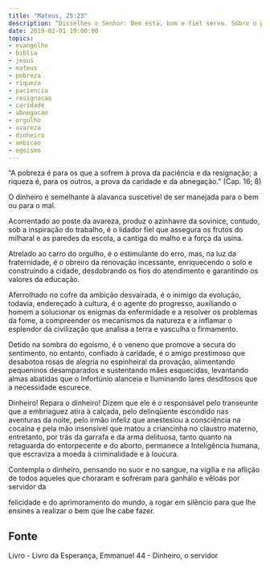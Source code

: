 ```yaml
---
title: "Mateus, 25:23"
description: “Disse­lhes o Senhor: Bem está, bom e fiel servo. Sobre o pouco foste fiel, sobre muito te colocarei.” Jesus
date: 2019-02-01 19:00:00
topics: 
- evangelho
- biblia
- jesus
- mateus
- pobreza
- riqueza
- paciencia
- resignacao
- caridade
- abnegacao
- orgulho
- avareza
- dinheiro
- ambicao
- egoismo
---
```


“A pobreza é para os que a sofrem à prova da
paciência e da resignação; a riqueza é, para os outros, a prova
da caridade e da abnegação.”
(Cap. 16; 8)

O dinheiro é semelhante à alavanca suscetível de ser manejada para o bem
ou para o mal.

Acorrentado ao poste da avareza, produz o azinhavre da sovinice, contudo,
sob a inspiração do trabalho, é o lidador fiel que assegura os frutos do milharal e as
paredes da escola, a cantiga do malho e a força da usina.

Atrelado ao carro do orgulho, é o estimulante do erro, mas, na luz da
fraternidade, é o obreiro da renovação incessante, enriquecendo o solo e construindo
a cidade, desdobrando os fios do atendimento e garantindo os valores da educação.

Aferrolhado no cofre da ambição desvairada, é o inimigo da evolução,
todavia, endereçado à cultura, é o agente do progresso, auxiliando o homem a
solucionar os enigmas da enfermidade e a resolver os problemas da fome, a
compreender os mecanismos da natureza e a inflamar o esplendor da civilização que
analisa a terra e vasculha o firmamento.

Detido na sombra do egoísmo, é o veneno que promove a secura do
sentimento, no entanto, confiado à caridade, é o amigo prestimoso que desabotoa
rosas de alegria no espinheiral da provação, alimentando pequeninos desamparados
e sustentando mães esquecidas, levantando almas abatidas que o Infortúnio alanceia
e Iluminando lares desditosos que a necessidade escurece.

Dinheiro! Repara o dinheiro! Dizem que ele é o responsável pelo transeunte
que a embriaguez atira à calçada, pelo delinqüente escondido nas aventuras da noite,
pelo irmão infeliz que anestesiou a consciência na cocaína e pela mão insensível que
matou a criancinha no claustro materno, entretanto, por trás da garrafa e da arma
delituosa, tanto quanto na retaguarda do entorpecente e do aborto, permanece a
Inteligência humana, que escraviza a moeda à criminalidade e à loucura.

Contempla o dinheiro, pensando no suor e no sangue, na vigília e na aflição
de todos aqueles que choraram e sofreram para ganhá­lo e vê­lo­ás por servidor da


felicidade e do aprimoramento do mundo, a rogar em silêncio para que lhe ensines a
realizar o bem que lhe cabe fazer.



## Fonte
Livro - Livro da Esperança, Emmanuel
44 - Dinheiro, o servidor
